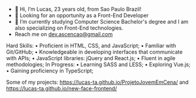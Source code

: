- 👋 Hi, I’m Lucas, 23 years old, from Sao Paulo Brazil!
- 👀 Looking for an opportunity as a Front-End Developer
- 🌱 I’m currently studying Computer Science Bachelor's degree and I am also specializing on Front-End technologies.
- Reach me on dev.ascencao@gmail.com
  
Hard Skills:
   • Proficient in HTML, CSS, and JavaScript;
   • Familiar with Git/GitHub;
   • Knowledgeable in developing interfaces that communicate with APIs;
   • JavaScript libraries: jQuery and React.js;
   • Fluent in agile methodologies;
In Progress:
   • Learning SASS and LESS;
   • Exploring Vue.js;
   • Gaining proficiency in TypeScript;

  Some of my projects:
    https://lucas-ta.github.io/ProjetoJovemEmCena/
     and
    https://lucas-ta.github.io/new-face-frontend/
